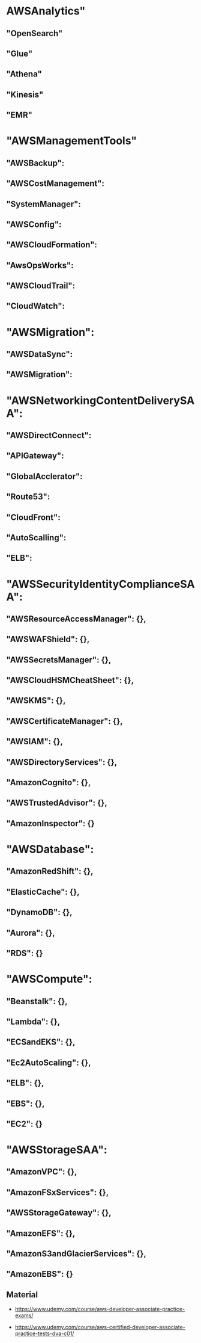 # AWSAnalytics"
## "OpenSearch"
## "Glue"
## "Athena"
## "Kinesis"
## "EMR"
    
# "AWSManagementTools"
## "AWSBackup": 
## "AWSCostManagement":
## "SystemManager": 
## "AWSConfig": 
## "AWSCloudFormation":
## "AwsOpsWorks": 
## "AWSCloudTrail": 
## "CloudWatch":
    
# "AWSMigration": 
## "AWSDataSync":  
## "AWSMigration": 
    
# "AWSNetworkingContentDeliverySAA": 
## "AWSDirectConnect": 
## "APIGateway":
## "GlobalAcclerator":
## "Route53":
## "CloudFront":
## "AutoScalling":
## "ELB":

# "AWSSecurityIdentityComplianceSAA":
## "AWSResourceAccessManager": {},
## "AWSWAFShield": {},
## "AWSSecretsManager": {},
## "AWSCloudHSMCheatSheet": {},
## "AWSKMS": {},
## "AWSCertificateManager": {},
## "AWSIAM": {},
## "AWSDirectoryServices": {},
## "AmazonCognito": {},
## "AWSTrustedAdvisor": {},
## "AmazonInspector": {}

# "AWSDatabase": 
## "AmazonRedShift": {},
## "ElasticCache": {},
## "DynamoDB": {},
## "Aurora": {},
## "RDS": {}

# "AWSCompute": 
## "Beanstalk": {},
## "Lambda": {},
## "ECSandEKS": {},
## "Ec2AutoScaling": {},
## "ELB": {},
## "EBS": {},
## "EC2": {}
    
# "AWSStorageSAA": 
## "AmazonVPC": {},
## "AmazonFSxServices": {},
## "AWSStorageGateway": {},
## "AmazonEFS": {},
## "AmazonS3andGlacierServices": {},
## "AmazonEBS": {}

## Material

- https://www.udemy.com/course/aws-developer-associate-practice-exams/ 

- https://www.udemy.com/course/aws-certified-developer-associate-practice-tests-dva-c01/
